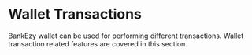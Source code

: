 # Wallet Transactions

BankEzy wallet can be used for performing different transactions. Wallet transaction related features are covered in this section.
